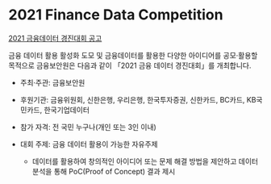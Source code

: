# 2021 Finance Data Competition

[2021 금융데이터 경진대회 공고](https://www.findatamall.or.kr/fsec/board/view.do?cmnx=61&idx=125)

금융 데이터 활용 활성화 도모 및 금융데이터를 활용한 다양한 아이디어를 공모·활용할 목적으로 금융보안원은 다음과 같이 「2021 금융 데이터 경진대회」를 개최합니다.

- 주최·주관: 금융보안원

- 후원기관: 금융위원회, 신한은행, 우리은행, 한국투자증권, 신한카드, BC카드, KB국민카드, 한국기업데이터

- 참가 자격: 전 국민 누구나(개인 또는 3인 이내)
 
- 대회 주제: 금융 데이터 활용이 가능한 자유주제
  - 데이터를 활용하여 창의적인 아이디어 또는 문제 해결 방법을 제안하고 데이터 분석을 통해 PoC(Proof of Concept) 결과 제시

 